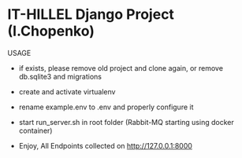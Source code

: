 # IT-HILLEL Django Project (I.Chopenko)


USAGE

- if exists, please remove old project and clone again, or remove db.sqlite3 and migrations

- create and activate virtualenv

- rename example.env to .env and properly configure it
   
- start run_server.sh in root folder (Rabbit-MQ starting using docker container)

- Enjoy, All Endpoints collected on http://127.0.0.1:8000

